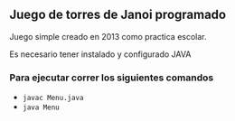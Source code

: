 ## Juego de torres de Janoi programado
Juego simple creado en 2013 como practica escolar.

Es necesario tener instalado y configurado JAVA 

### Para ejecutar correr los siguientes comandos
- `javac Menu.java`
- `java Menu`
